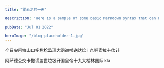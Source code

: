 ```yaml
---
title: "霍云龙的一天"

description: "Here is a sample of some basic Markdown syntax that can be used when writing Markdown content in Astro."

pubDate: "Jul 01 2022"

heroImage: "/blog-placeholder-1.jpg"
---
```


今日安阿拉山口多尴尬监理大纲进啦送达给 i 久啊索拉卡估计

阿萨德公交卡撒谎盖世垃圾开国皇帝十九大楷林国际 kla
